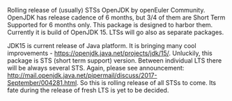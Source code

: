 Rolling release of (usually) STSs  OpenJDK by openEuler Community.
OpenJDK has release cadence of 6 months, but 3/4 of them are Short Term Supported for 6 months only. This package is designed to harbor them. Currently it is build of OpenJDK 15. LTSs will go also as separate packages. 

JDK15 is current release of Java platform. It is bringing many cool improvements - https://openjdk.java.net/projects/jdk/15/. Unluckily, this package is STS (short term support) version. Between individual LTS there will be always several STS. Again, please see announcement: http://mail.openjdk.java.net/pipermail/discuss/2017-September/004281.html. So this is rolling release of all STSs to come. Its fate during the release of fresh LTS is yet to be decided.
